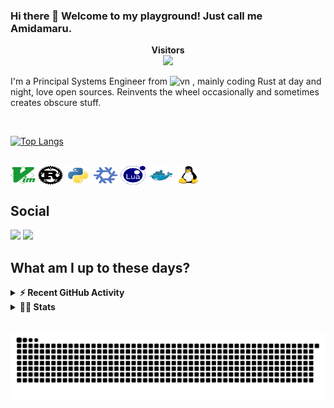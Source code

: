 ### Hi there 👋 Welcome to my playground! Just call me Amidamaru.

<p align="center">
  <b>Visitors</b><br>
  <img src="https://profile-counter.glitch.me/thaodt/count.svg" />
</p>

I'm a Principal Systems Engineer from <img src="https://static.dwcdn.net/css/flag-icons/flags/4x3/vn.svg" alt="vn" height="25"/> , 
mainly coding Rust at day and night, love open sources. Reinvents the wheel occasionally and sometimes creates obscure stuff.

<br>

[![Top Langs](https://github-readme-stats.vercel.app/api/top-langs/?username=thaodt&layout=compact&theme=gotham&cache_seconds=86400)](https://github.com/thaodt/thaodt)


<div style="display: inline_block"><br>
  <img align="center" alt="thaodt-nvim" height="30" width="40" src="https://raw.githubusercontent.com/devicons/devicon/master/icons/vim/vim-plain.svg">
  <img align="center" alt="thaodt-rust" height="30" width="40" src="https://raw.githubusercontent.com/devicons/devicon/master/icons/rust/rust-original.svg">
  <img align="center" alt="thaodt-python" height="30" width="40" src="https://raw.githubusercontent.com/devicons/devicon/master/icons/python/python-original.svg">
  <img align="center" alt="thaodt-nix" height="30" width="40" src="https://raw.githubusercontent.com/devicons/devicon/master/icons/nixos/nixos-plain.svg">  
  <img align="center" alt="thaodt-lua" height="30" width="40" src="https://raw.githubusercontent.com/devicons/devicon/master/icons/lua/lua-plain.svg">
  <img align="center" alt="thaodt-docker" height="30" width="40" src="https://raw.githubusercontent.com/devicons/devicon/master/icons/docker/docker-original.svg">
  <img align="center" alt="thaodt-linux" height="30" width="40" src="https://raw.githubusercontent.com/devicons/devicon/master/icons/linux/linux-original.svg">
</div>

## Social

<div>
  <a href="https://twitter.com/dreamsparkis" target="_blank"><img src="https://img.shields.io/badge/-Twitter-%23E4405F?style=for-the-badge&logo=twitter&logoColor=white" target="_blank"></a>
  <a href = "mailto:ardtimeit@gmail.com"><img src="https://img.shields.io/badge/-Gmail-%23333?style=for-the-badge&logo=gmail&logoColor=white" target="_blank"></a>

</div>

## What am I up to these days?
<details>
  <summary><b>⚡ Recent GitHub Activity</b></summary>
    <p>

<!--START_SECTION:activity-->
1. 🎉 Merged PR [#14](https://github.com/thaodt/substrate-dao-on-chain-gov-sys/pull/14) in [thaodt/substrate-dao-on-chain-gov-sys](https://github.com/thaodt/substrate-dao-on-chain-gov-sys)
2. 🎉 Merged PR [#24](https://github.com/thaodt/feeds-reader/pull/24) in [thaodt/feeds-reader](https://github.com/thaodt/feeds-reader)
3. 🎉 Merged PR [#23](https://github.com/thaodt/feeds-reader/pull/23) in [thaodt/feeds-reader](https://github.com/thaodt/feeds-reader)
4. 💪 Opened PR [#367](https://github.com/informalsystems/hermes-sdk/pull/367) in [informalsystems/hermes-sdk](https://github.com/informalsystems/hermes-sdk)
5. 🗣 Commented on [#214](https://github.com/informalsystems/hermes-sdk/issues/214#issuecomment-2151481273) in [informalsystems/hermes-sdk](https://github.com/informalsystems/hermes-sdk)
6. 🗣 Commented on [#214](https://github.com/informalsystems/hermes-sdk/issues/214#issuecomment-2149188476) in [informalsystems/hermes-sdk](https://github.com/informalsystems/hermes-sdk)
7. 🗣 Commented on [#214](https://github.com/informalsystems/hermes-sdk/issues/214#issuecomment-2133210336) in [informalsystems/hermes-sdk](https://github.com/informalsystems/hermes-sdk)
8. 🗣 Commented on [#231](https://github.com/informalsystems/hermes-sdk/pull/231#issuecomment-2126206138) in [informalsystems/hermes-sdk](https://github.com/informalsystems/hermes-sdk)
9. ❌ Closed PR [#231](https://github.com/informalsystems/hermes-sdk/pull/231) in [informalsystems/hermes-sdk](https://github.com/informalsystems/hermes-sdk)
10. 🗣 Commented on [#214](https://github.com/informalsystems/hermes-sdk/issues/214#issuecomment-2123824551) in [informalsystems/hermes-sdk](https://github.com/informalsystems/hermes-sdk)
<!--END_SECTION:activity-->
  </p>
</details>


<details>
  <summary><b>👨‍💻 Stats</b></summary>
  <p align="center">
    <a>
      <img align="center" src="https://gist.githubusercontent.com/thaodt/1db1d598a9e4550fa45eaede87135b3b/raw/97f3e5e943703e61b223dbc8cfa33ae9a5beb97b/github-metrics.svg"/>
    </a>
  </p>
</details>
<br>
<p align="center">
  <img width="600" src="https://raw.githubusercontent.com/thaodt/thaodt/master/assets/github-snake.svg" />
</p>

